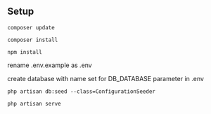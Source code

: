 
## Setup

`composer update`

`composer install`

`npm install`

rename .env.example as .env

create database with name set for DB_DATABASE parameter in .env

`php artisan db:seed --class=ConfigurationSeeder`

`php artisan serve`
